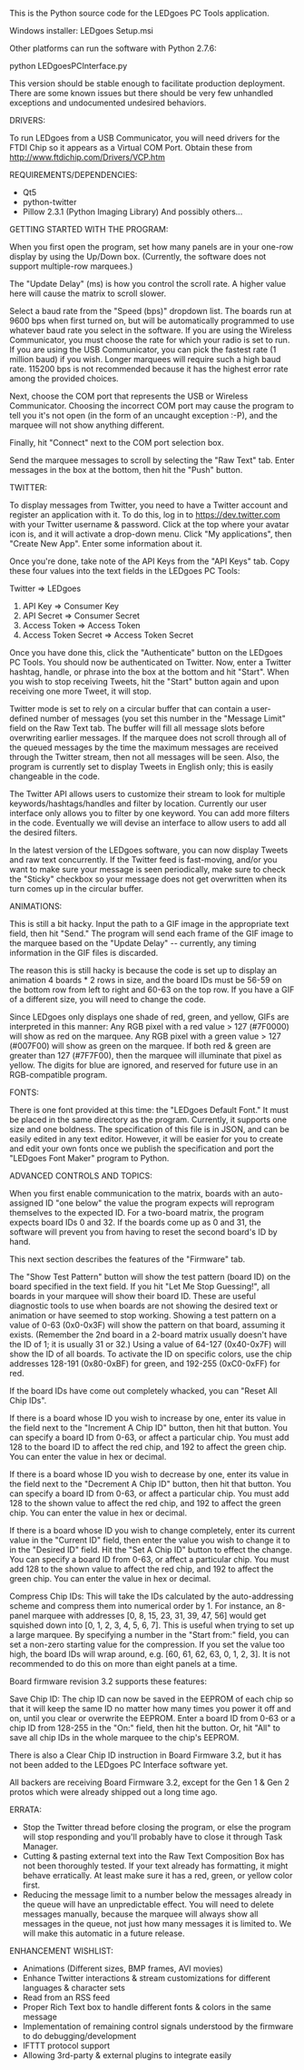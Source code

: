 This is the Python source code for the LEDgoes PC Tools application.

Windows installer: LEDgoes Setup.msi

Other platforms can run the software with Python 2.7.6:

python LEDgoesPCInterface.py

This version should be stable enough to facilitate production deployment.  There are some known issues but there should be very few unhandled exceptions and undocumented undesired behaviors.

DRIVERS:

To run LEDgoes from a USB Communicator, you will need drivers for the FTDI Chip so it appears as a Virtual COM Port.  Obtain these from http://www.ftdichip.com/Drivers/VCP.htm

REQUIREMENTS/DEPENDENCIES:

* Qt5
* python-twitter
* Pillow 2.3.1 (Python Imaging Library)
And possibly others...

GETTING STARTED WITH THE PROGRAM:

When you first open the program, set how many panels are in your one-row display by using the Up/Down box.  (Currently, the software does not support multiple-row marquees.)

The "Update Delay" (ms) is how you control the scroll rate.  A higher value here will cause the matrix to scroll slower.

Select a baud rate from the "Speed (bps)" dropdown list.  The boards run at 9600 bps when first turned on, but will be automatically programmed to use whatever baud rate you select in the software.  If you are using the Wireless Communicator, you must choose the rate for which your radio is set to run.  If you are using the USB Communicator, you can pick the fastest rate (1 million baud) if you wish.  Longer marquees will require such a high baud rate.  115200 bps is not recommended because it has the highest error rate among the provided choices.

Next, choose the COM port that represents the USB or Wireless Communicator.  Choosing the incorrect COM port may cause the program to tell you it's not open (in the form of an uncaught exception :-P), and the marquee will not show anything different.

Finally, hit "Connect" next to the COM port selection box.

Send the marquee messages to scroll by selecting the "Raw Text" tab.  Enter messages in the box at the bottom, then hit the "Push" button.

TWITTER:

To display messages from Twitter, you need to have a Twitter account and register an application with it.  To do this, log in to https://dev.twitter.com with your Twitter username & password.  Click at the top where your avatar icon is, and it will activate a drop-down menu.  Click "My applications", then "Create New App".  Enter some information about it.

Once you're done, take note of the API Keys from the "API Keys" tab.  Copy these four values into the text fields in the LEDgoes PC Tools:

Twitter => LEDgoes
1. API Key => Consumer Key
2. API Secret => Consumer Secret
3. Access Token => Access Token
4. Access Token Secret => Access Token Secret

Once you have done this, click the "Authenticate" button on the LEDgoes PC Tools.  You should now be authenticated on Twitter.  Now, enter a Twitter hashtag, handle, or phrase into the box at the bottom and hit "Start".  When you wish to stop receiving Tweets, hit the "Start" button again and upon receiving one more Tweet, it will stop.

Twitter mode is set to rely on a circular buffer that can contain a user-defined number of messages (you set this number in the "Message Limit" field on the Raw Text tab.  The buffer will fill all message slots before overwriting earlier messages.  If the marquee does not scroll through all of the queued messages by the time the maximum messages are received through the Twitter stream, then not all messages will be seen.  Also, the program is currently set to display Tweets in English only; this is easily changeable in the code.

The Twitter API allows users to customize their stream to look for multiple keywords/hashtags/handles and filter by location.  Currently our user interface only allows you to filter by one keyword.  You can add more filters in the code.  Eventually we will devise an interface to allow users to add all the desired filters.

In the latest version of the LEDgoes software, you can now display Tweets and raw text concurrently.  If the Twitter feed is fast-moving, and/or you want to make sure your message is seen periodically, make sure to check the "Sticky" checkbox so your message does not get overwritten when its turn comes up in the circular buffer.

ANIMATIONS:

This is still a bit hacky.  Input the path to a GIF image in the appropriate text field, then hit "Send."  The program will send each frame of the GIF image to the marquee based on the "Update Delay" -- currently, any timing information in the GIF files is discarded.

The reason this is still hacky is because the code is set up to display an animation 4 boards * 2 rows in size, and the board IDs must be 56-59 on the bottom row from left to right and 60-63 on the top row.  If you have a GIF of a different size, you will need to change the code.

Since LEDgoes only displays one shade of red, green, and yellow, GIFs are interpreted in this manner: Any RGB pixel with a red value > 127 (#7F0000) will show as red on the marquee.  Any RGB pixel with a green value > 127 (#007F00) will show as green on the marquee.  If both red & green are greater than 127 (#7F7F00), then the marquee will illuminate that pixel as yellow.  The digits for blue are ignored, and reserved for future use in an RGB-compatible program.

FONTS:

There is one font provided at this time: the "LEDgoes Default Font."  It must be placed in the same directory as the program.  Currently, it supports one size and one boldness.  The specification of this file is in JSON, and can be easily edited in any text editor.  However, it will be easier for you to create and edit your own fonts once we publish the specification and port the "LEDgoes Font Maker" program to Python.

ADVANCED CONTROLS AND TOPICS:

When you first enable communication to the matrix, boards with an auto-assigned ID "one below" the value the program expects will reprogram themselves to the expected ID.  For a two-board matrix, the program expects board IDs 0 and 32.  If the boards come up as 0 and 31, the software will prevent you from having to reset the second board's ID by hand.

This next section describes the features of the "Firmware" tab.

The "Show Test Pattern" button will show the test pattern (board ID) on the board specified in the text field.  If you hit "Let Me Stop Guessing!", all boards in your marquee will show their board ID.  These are useful diagnostic tools to use when boards are not showing the desired text or animation or have seemed to stop working.  Showing a test pattern on a value of 0-63 (0x0-0x3F) will show the pattern on that board, assuming it exists.  (Remember the 2nd board in a 2-board matrix usually doesn't have the ID of 1; it is usually 31 or 32.)  Using a value of 64-127 (0x40-0x7F) will show the ID of all boards.  To activate the ID on specific colors, use the chip addresses 128-191 (0x80-0xBF) for green, and 192-255 (0xC0-0xFF) for red.

If the board IDs have come out completely whacked, you can "Reset All Chip IDs".

If there is a board whose ID you wish to increase by one, enter its value in the field next to the "Increment A Chip ID" button, then hit that button.  You can specify a board ID from 0-63, or affect a particular chip.  You must add 128 to the board ID to affect the red chip, and 192 to affect the green chip.  You can enter the value in hex or decimal.

If there is a board whose ID you wish to decrease by one, enter its value in the field next to the "Decrement A Chip ID" button, then hit that button.  You can specify a board ID from 0-63, or affect a particular chip.  You must add 128 to the shown value to affect the red chip, and 192 to affect the green chip.  You can enter the value in hex or decimal.

If there is a board whose ID you wish to change completely, enter its current value in the "Current ID" field, then enter the value you wish to change it to in the "Desired ID" field.  Hit the "Set A Chip ID" button to effect the change.  You can specify a board ID from 0-63, or affect a particular chip.  You must add 128 to the shown value to affect the red chip, and 192 to affect the green chip.  You can enter the value in hex or decimal.

Compress Chip IDs:  This will take the IDs calculated by the auto-addressing scheme and compress them into numerical order by 1.  For instance, an 8-panel marquee with addresses [0, 8, 15, 23, 31, 39, 47, 56] would get squished down into [0, 1, 2, 3, 4, 5, 6, 7].  This is useful when trying to set up a large marquee.  By specifying a number in the "Start from:" field, you can set a non-zero starting value for the compression.  If you set the value too high, the board IDs will wrap around, e.g. [60, 61, 62, 63, 0, 1, 2, 3].  It is not recommended to do this on more than eight panels at a time.

Board firmware revision 3.2 supports these features:

Save Chip ID: The chip ID can now be saved in the EEPROM of each chip so that it will keep the same ID no matter how many times you power it off and on, until you clear or overwrite the EEPROM.  Enter a board ID from 0-63 or a chip ID from 128-255 in the "On:" field, then hit the button.  Or, hit "All" to save all chip IDs in the whole marquee to the chip's EEPROM.

There is also a Clear Chip ID instruction in Board Firmware 3.2, but it has not been added to the LEDgoes PC Interface software yet.

All backers are receiving Board Firmware 3.2, except for the Gen 1 & Gen 2 protos which were already shipped out a long time ago.

ERRATA:

* Stop the Twitter thread before closing the program, or else the program will stop responding and you'll probably have to close it through Task Manager.
* Cutting & pasting external text into the Raw Text Composition Box has not been thoroughly tested.  If your text already has formatting, it might behave erratically.  At least make sure it has a red, green, or yellow color first.
* Reducing the message limit to a number below the messages already in the queue will have an unpredictable effect.  You will need to delete messages manually, because the marquee will always show all messages in the queue, not just how many messages it is limited to.  We will make this automatic in a future release.

ENHANCEMENT WISHLIST:

* Animations (Different sizes, BMP frames, AVI movies)
* Enhance Twitter interactions & stream customizations for different languages & character sets
* Read from an RSS feed
* Proper Rich Text box to handle different fonts & colors in the same message
* Implementation of remaining control signals understood by the firmware to do debugging/development
* IFTTT protocol support
* Allowing 3rd-party & external plugins to integrate easily
